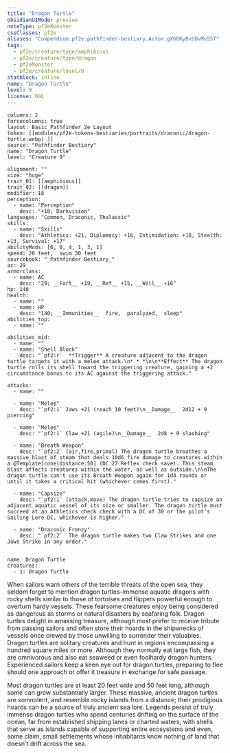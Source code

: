 ```yaml
---
title: "Dragon Turtle"
obsidianUIMode: preview
noteType: pf2eMonster
cssClasses: pf2e
aliases: "Compendium.pf2e.pathfinder-bestiary.Actor.gX66KyBxUOvMv5Sf" 
tags:
  - pf2e/creature/type/amphibious
  - pf2e/creature/type/dragon
  - pf2eMonster
  - pf2e/creature/level/9
statblock: inline
name: "Dragon Turtle"
level: 9
license: OGL
---
```


```statblock
columns: 2
forcecolumns: true
layout: Basic Pathfinder 2e Layout
token: [[modules/pf2e-tokens-bestiaries/portraits/draconic/dragon-turtle.webp| ]]
source: "Pathfinder Bestiary"
name: "Dragon Turtle"
level: "Creature 9"

alignment: ""
size: "huge"
trait_01: [[amphibious]]
trait_02: [[dragon]]
modifier: 18
perception:
  - name: "Perception"
    desc: "+18; Darkvision"
languages: "Common, Draconic, Thalassic"
skills:
  - name: "Skills"
    desc: "Athletics: +21, Diplomacy: +16, Intimidation: +18, Stealth: +13, Survival: +17"
abilityMods: [6, 0, 4, 1, 3, 1]
speed: 20 feet,  swim 30 feet
sourcebook: "_Pathfinder Bestiary_"
ac: 29
armorclass:
  - name: AC
    desc: "29; __Fort__ +19, __Ref__ +15, __Will__ +16"
hp: 140
health:
  - name: ""
  - name: HP
    desc: "140; __Immunities__  fire,  paralyzed,  sleep"
abilities_top:
  - name: ""

abilities_mid:
  - name: ""
  - name: "Shell Block"
    desc: "`pf2:r`  **Trigger** A creature adjacent to the dragon turtle targets it with a melee attack.\n* * *\n\n**Effect** The dragon turtle rolls its shell toward the triggering creature, gaining a +2 circumstance bonus to its AC against the triggering attack."

attacks:
  - name: ""

  - name: "Melee"
    desc: "`pf2:1` Jaws +21 (reach 10 feet)\n__Damage__  2d12 + 9 piercing"

  - name: "Melee"
    desc: "`pf2:1` Claw +21 (agile)\n__Damage__  2d8 + 9 slashing"

  - name: "Breath Weapon"
    desc: "`pf2:2` (air,fire,primal) The dragon turtle breathes a massive blast of steam that deals 10d6 fire damage to creatures within a @Template[cone|distance:50] (DC 27 Reflex check save). This steam blast affects creatures within the water, as well as outside.\n\nThe dragon turtle can't use its Breath Weapon again for 1d4 rounds or until it takes a critical hit (whichever comes first)."

  - name: "Capsize"
    desc: "`pf2:1` (attack,move) The dragon turtle tries to capsize an adjacent aquatic vessel of its size or smaller. The dragon turtle must succeed at an Athletics check check with a DC of 30 or the pilot's Sailing Lore DC, whichever is higher."

  - name: "Draconic Frenzy"
    desc: "`pf2:2`  The dragon turtle makes two Claw Strikes and one Jaws Strike in any order."
 
```

```encounter-table
name: Dragon Turtle
creatures:
  - 1: Dragon Turtle
```



When sailors warn others of the terrible threats of the open sea, they seldom forget to mention dragon turtles-immense aquatic dragons with rocky shells similar to those of tortoises and flippers powerful enough to overturn hardy vessels. These fearsome creatures enjoy being considered as dangerous as storms or natural disasters by seafaring folk. Dragon turtles delight in amassing treasure, although most prefer to receive tribute from passing sailors and often store their hoards in the shipwrecks of vessels once crewed by those unwilling to surrender their valuables. Dragon turtles are solitary creatures and hunt in regions encompassing a hundred square miles or more. Although they normally eat large fish, they are omnivorous and also eat seaweed or even foolhardy dragon hunters. Experienced sailors keep a keen eye out for dragon turtles, preparing to flee should one approach or offer it treasure in exchange for safe passage.

Most dragon turtles are at least 20 feet wide and 50 feet long, although some can grow substantially larger. These massive, ancient dragon turtles are somnolent, and resemble rocky islands from a distance; their prodigious hoards can be a source of truly ancient sea lore. Legends persist of truly immense dragon turtles who spend centuries drifting on the surface of the ocean, far from established shipping lanes or charted waters, with shells that serve as islands capable of supporting entire ecosystems and even, some claim, small settlements whose inhabitants know nothing of land that doesn't drift across the sea.
